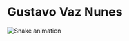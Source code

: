 # Gustavo Vaz Nunes

![Snake animation](https://github.com/devemdobro/devemdobro/blob/output/github-contribution-grid-snake.svg)
